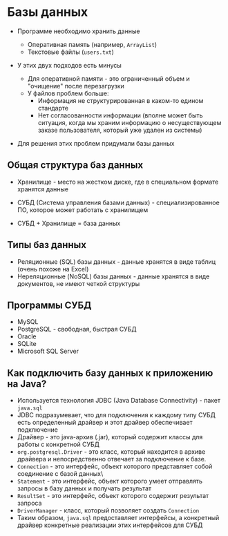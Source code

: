 # Базы данных

* Программе необходимо хранить данные
  * Оперативная память (например, `ArrayList`)
  * Текстовые файлы (`users.txt`)

* У этих двух подходов есть минусы
  * Для оперативной памяти - это ограниченный объем и "очищение" после перезагрузки
  * У файлов проблем больше:
    * Информация не структурированная в каком-то едином стандарте
    * Нет согласованности информации (вполне может быть ситуация, когда мы храним информацию о несуществующем заказе пользователя, который уже удален из системы)

* Для решения этих проблем придумали базы данных

## Общая структура баз данных

* Хранилище - место на жестком диске, где в специальном формате хранятся данные
* СУБД (Система управления базами данных) - специализированное ПО, которое может работать с хранилищем

* СУБД + Хранилище = база данных

## Типы баз данных

* Реляционные (SQL) базы данных - данные хранятся в виде таблиц (очень похоже на Excel)
* Нереляционные (NoSQL) базы данных - данные хранятся в виде документов, не имеют четкой структуры

## Программы СУБД

* MySQL
* PostgreSQL - свободная, быстрая СУБД
* Oracle
* SQLite
* Microsoft SQL Server

## Как подключить базу данных к приложению на Java?

* Используется технология JDBC (Java Database Connectivity) - пакет `java.sql`
* JDBC подразумевает, что для подключения к каждому типу СУБД есть определенный драйвер и этот драйвер обеспечивает подключение
* Драйвер - это java-архив (.jar), который содержит классы для работы с конкретной СУБД
* `org.postgresql.Driver` - это класс, который находится в архиве драйвера и непосредственно отвечает за подключение к базе.
* `Connection` - это интерфейс, объект которого представляет собой соединение с базой данных\
* `Statement` - это интерфейс, объект которого умеет отправлять запросы в базу данных и получать результат
* `ResultSet` - это интерфейс, объект которого содержит результат запроса 
* `DriverManager` - класс, который позволяет создать `Connection`
* Таким образом, `java.sql` предоставляет интерфейсы, а конкретный драйвер конкретные реализации этих интерфейсов для СУБД